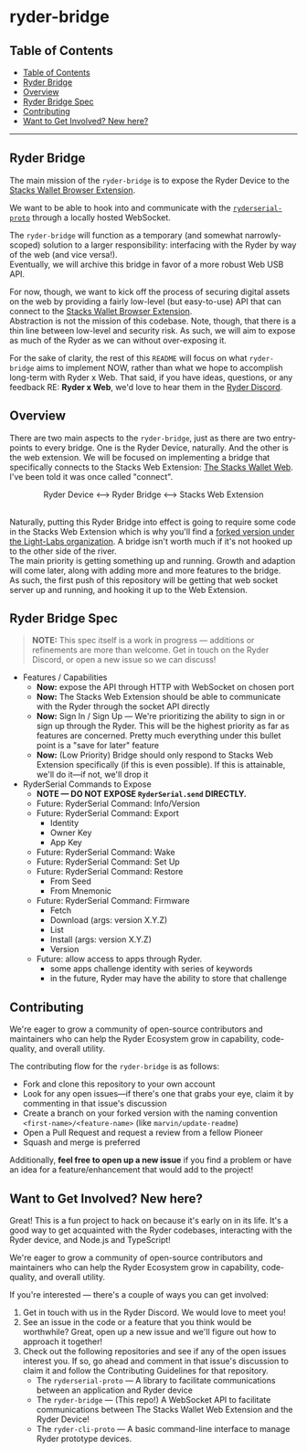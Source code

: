 # ryder-bridge<!-- omit in toc -->

## Table of Contents

- [Table of Contents](#table-of-contents)
- [Ryder Bridge](#ryder-bridge)
- [Overview](#overview)
- [Ryder Bridge Spec](#ryder-bridge-spec)
- [Contributing](#contributing)
- [Want to Get Involved? New here?](#want-to-get-involved-new-here)

---

## Ryder Bridge

The main mission of the `ryder-bridge` is to expose the Ryder Device to the [Stacks Wallet Browser Extension].

We want to be able to hook into and communicate with the [`ryderserial-proto`] through a locally hosted WebSocket.

The `ryder-bridge` will function as a temporary (and somewhat narrowly-scoped) solution to a larger responsibility: interfacing with the Ryder by way of the web (and vice versa!).\
Eventually, we will archive this bridge in favor of a more robust Web USB API.

For now, though, we want to kick off the process of securing digital assets on the web by providing a fairly low-level (but easy-to-use) API that can connect to the [Stacks Wallet Browser Extension].\
Abstraction is not the mission of this codebase. Note, though, that there is a thin line between low-level and security risk. As such, we will aim to expose as much of the Ryder as we can without over-exposing it.

For the sake of clarity, the rest of this `README` will focus on what `ryder-bridge` aims to implement NOW, rather than what we hope to accomplish long-term with Ryder x Web. That said, if you have ideas, questions, or any feedback RE: **Ryder x Web**, we'd love to hear them in the [Ryder Discord].

## Overview

There are two main aspects to the `ryder-bridge`, just as there are two entry-points to every bridge. One is the Ryder Device, naturally. And the other is the web extension.
We will be focused on implementing a bridge that specifically connects to the Stacks Web Extension: [The Stacks Wallet Web]. I've been told it was once called "connect".

<!-- markdownlint-disable MD033 -->
<div align="center">
Ryder Device
&#10231;
Ryder Bridge
&#10231;
Stacks Web Extension
</div>
<br>
<!-- markdownlint-enable MD037 -->

Naturally, putting this Ryder Bridge into effect is going to require some code in the Stacks Web Extension which is why you'll find a [forked version under the Light-Labs organization](https://github.com/Light-Labs/stacks-wallet-web). A bridge isn't worth much if it's not hooked up to the other side of the river.\
The main priority is getting something up and running. Growth and adaption will come later, along with adding more and more features to the bridge.\
As such, the first push of this repository will be getting that web socket server up and running, and hooking it up to the Web Extension.

## Ryder Bridge Spec

> **NOTE:** This spec itself is a work in progress — additions or refinements are more than welcome. Get in touch on the Ryder Discord, or open a new issue so we can discuss!

- Features / Capabilities
  - **Now:** expose the API through HTTP with WebSocket on chosen port
  - **Now:** The Stacks Web Extension should be able to communicate with the Ryder through the socket API directly
  - **Now:** Sign In / Sign Up — We're prioritizing the ability to sign in or sign up through the Ryder. This will be the highest priority as far as features are concerned. Pretty much everything under this bullet point is a "save for later" feature
  - **Now:** (Low Priority) Bridge should only respond to Stacks Web Extension specifically (if this is even possible). If this is attainable, we'll do it—if not, we'll drop it
- RyderSerial Commands to Expose
  - **NOTE — DO NOT EXPOSE `RyderSerial.send` DIRECTLY.**
  - Future: RyderSerial Command: Info/Version
  - Future: RyderSerial Command: Export
    - Identity
    - Owner Key
    - App Key
  - Future: RyderSerial Command: Wake
  - Future: RyderSerial Command: Set Up
  - Future: RyderSerial Command: Restore
    - From Seed
    - From Mnemonic
  - Future: RyderSerial Command: Firmware
    - Fetch
    - Download (args: version X.Y.Z)
    - List
    - Install (args: version X.Y.Z)
    - Version
  - Future: allow access to apps through Ryder.
    - some apps challenge identity with series of keywords
    - in the future, Ryder may have the ability to store that challenge

## Contributing

We're eager to grow a community of open-source contributors and maintainers who can help the Ryder Ecosystem grow in capability, code-quality, and overall utility.

The contributing flow for the `ryder-bridge` is as follows:

- Fork and clone this repository to your own account
- Look for any open issues—if there's one that grabs your eye, claim it by commenting in that issue's discussion
- Create a branch on your forked version with the naming convention `<first-name>/<feature-name>` (like `marvin/update-readme`)
- Open a Pull Request and request a review from a fellow Pioneer
- Squash and merge is preferred

Additionally, **feel free to open up a new issue** if you find a problem or have an idea for a feature/enhancement that would add to the project!

## Want to Get Involved? New here?

Great! This is a fun project to hack on because it's early on in its life. It's a good way to get acquainted with the Ryder codebases, interacting with the Ryder device, and Node.js and TypeScript!

We're eager to grow a community of open-source contributors and maintainers who can help the Ryder Ecosystem grow in capability, code-quality, and overall utility.

If you're interested — there's a couple of ways you can get involved:

1. Get in touch with us in the Ryder Discord. We would love to meet you!
2. See an issue in the code or a feature that you think would be worthwhile? Great, open up a new issue and we'll figure out how to approach it together!
3. Check out the following repositories and see if any of the open issues interest you. If so, go ahead and comment in that issue's discussion to claim it and follow the Contributing Guidelines for that repository.
   - The `ryderserial-proto` — A library to facilitate communications between an application and Ryder device
   - The `ryder-bridge` — (This repo!) A WebSocket API to facilitate communications between The Stacks Wallet Web Extension and the Ryder Device!
   - The `ryder-cli-proto` — A basic command-line interface to manage Ryder prototype devices.

<!-- DO NOT DELETE -->
<!-- start:links-reference -->

[the web extension]: https://github.com/Light-Labs/stacks-wallet-web
[the stacks wallet web]: https://github.com/Light-Labs/stacks-wallet-web
[Stacks Wallet Web Extension]: https://github.com/Light-Labs/stacks-wallet-web
[stacks wallet web]: https://github.com/Light-Labs/stacks-wallet-web
[stacks wallet browser extension]: https://github.com/Light-Labs/stacks-wallet-web
[`ryderserial-proto`]: https://github.com/Light-Labs/ryderserial-proto
[The `ryderserial-proto`]: https://github.com/Light-Labs/ryderserial-proto
[The `ryder-cli-proto`]: https://github.com/Light-Labs/ryder-cli-proto
[The `ryder-bridge`]: https://github.com/Light-Labs/ryder-bridge
[ryder discord]: https://discord.gg/N9Scfy9k

<!-- end:links-reference -->
